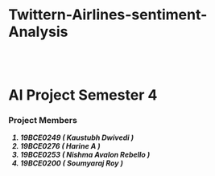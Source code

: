 # Twittern-Airlines-sentiment-Analysis
<br>
<br>

## <H1>AI Project Semester 4</H1>

<H3> Project Members </H3>

<em><strong>
<ol>
<li>19BCE0249 ( Kaustubh Dwivedi )</li>

<li>19BCE0276 ( Harine A )</li>

<li>19BCE0253 ( Nishma Avalon Rebello )</li>

<li>19BCE0200 ( Soumyaraj Roy )</li>
</ol>
</strong></em>
